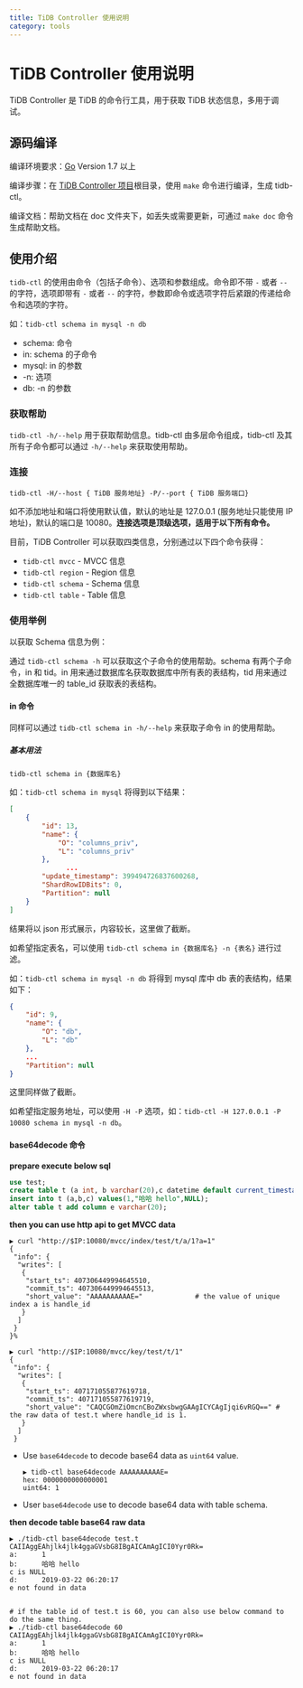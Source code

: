 ```yaml
---
title: TiDB Controller 使用说明
category: tools
---
```


# TiDB Controller 使用说明

TiDB Controller 是 TiDB 的命令行工具，用于获取 TiDB 状态信息，多用于调试。

## 源码编译

编译环境要求：[Go](https://golang.org/) Version 1.7 以上

编译步骤：在 [TiDB Controller 项目](https://github.com/pingcap/tidb-ctl)根目录，使用 `make` 命令进行编译，生成 tidb-ctl。

编译文档：帮助文档在 doc 文件夹下，如丢失或需要更新，可通过 `make doc` 命令生成帮助文档。

## 使用介绍

`tidb-ctl` 的使用由命令（包括子命令）、选项和参数组成。命令即不带 `-` 或者 `--` 的字符，选项即带有 `-` 或者 `--` 的字符，参数即命令或选项字符后紧跟的传递给命令和选项的字符。

如：`tidb-ctl schema in mysql -n db`

* schema: 命令
* in: schema 的子命令
* mysql: in 的参数
* -n: 选项
* db: -n 的参数

### 获取帮助

`tidb-ctl -h/--help` 用于获取帮助信息。tidb-ctl 由多层命令组成，tidb-ctl 及其所有子命令都可以通过 `-h/--help` 来获取使用帮助。

### 连接

`tidb-ctl -H/--host { TiDB 服务地址} -P/--port { TiDB 服务端口}`

如不添加地址和端口将使用默认值，默认的地址是 127.0.0.1 (服务地址只能使用 IP 地址)，默认的端口是 10080。**连接选项是顶级选项，适用于以下所有命令。**

目前，TiDB Controller 可以获取四类信息，分别通过以下四个命令获得：

* `tidb-ctl mvcc` - MVCC 信息
* `tidb-ctl region` - Region 信息
* `tidb-ctl schema` - Schema 信息
* `tidb-ctl table` - Table 信息

### 使用举例

以获取 Schema 信息为例：

通过 `tidb-ctl schema -h` 可以获取这个子命令的使用帮助。schema 有两个子命令，in 和 tid。in 用来通过数据库名获取数据库中所有表的表结构，tid 用来通过全数据库唯一的 table_id 获取表的表结构。

#### in 命令

同样可以通过 `tidb-ctl schema in -h/--help` 来获取子命令 in 的使用帮助。

##### 基本用法

`tidb-ctl schema in {数据库名}`

如：`tidb-ctl schema in mysql` 将得到以下结果：

```json
[
    {
        "id": 13,
        "name": {
            "O": "columns_priv",
            "L": "columns_priv"
        },
              ...
        "update_timestamp": 399494726837600268,
        "ShardRowIDBits": 0,
        "Partition": null
    }
]
```

结果将以 json 形式展示，内容较长，这里做了截断。

如希望指定表名，可以使用 `tidb-ctl schema in {数据库名} -n {表名}` 进行过滤。

如：`tidb-ctl schema in mysql -n db` 将得到 mysql 库中 db 表的表结构，结果如下：

```json
{
    "id": 9,
    "name": {
        "O": "db",
        "L": "db"
    },
    ...
    "Partition": null
}
```

这里同样做了截断。

如希望指定服务地址，可以使用 `-H -P` 选项，如：`tidb-ctl -H 127.0.0.1 -P 10080 schema in mysql -n db`。

#### base64decode 命令

   **prepare execute below sql**

```sql
use test;
create table t (a int, b varchar(20),c datetime default current_timestamp , d timestamp default current_timestamp, unique index(a));
insert into t (a,b,c) values(1,"哈哈 hello",NULL);
alter table t add column e varchar(20);
```

**then you can use http api to get MVCC data**

```shell
▶ curl "http://$IP:10080/mvcc/index/test/t/a/1?a=1"
{
 "info": {
  "writes": [
   {
    "start_ts": 407306449994645510,
    "commit_ts": 407306449994645513,
    "short_value": "AAAAAAAAAAE="             # the value of unique index a is handle_id
   }
  ]
 }
}% 

▶ curl "http://$IP:10080/mvcc/key/test/t/1"
{
 "info": {
  "writes": [
   {
    "start_ts": 407171055877619718,
    "commit_ts": 407171055877619719,
    "short_value": "CAQCGOmZiOmcnCBoZWxsbwgGAAgICYCAgIjqi6vRGQ==" # the raw data of test.t where handle_id is 1.
   }
  ]
 }
```

* Use `base64decode` to decode base64 data as `uint64` value.

  ```shell
  ▶ tidb-ctl base64decode AAAAAAAAAAE=
  hex: 0000000000000001
  uint64: 1
  ```

* User `base64decode` use to decode base64 data with table schema.

**then decode table base64 raw data**

```shell
▶ ./tidb-ctl base64decode test.t CAIIAggEAhjlk4jlk4ggaGVsbG8IBgAICAmAgICI0Yyr0Rk=
a:      1
b:      哈哈 hello
c is NULL
d:      2019-03-22 06:20:17
e not found in data


# if the table id of test.t is 60, you can also use below command to do the same thing.
▶ ./tidb-ctl base64decode 60 CAIIAggEAhjlk4jlk4ggaGVsbG8IBgAICAmAgICI0Yyr0Rk=
a:      1
b:      哈哈 hello
c is NULL
d:      2019-03-22 06:20:17
e not found in data
```

